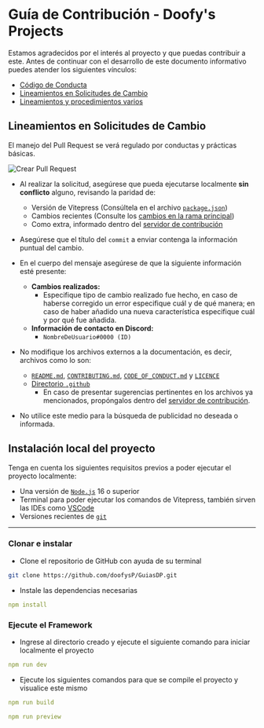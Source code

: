 # Guía de Contribución - Doofy's Projects
Estamos agradecidos por el interés al proyecto y que puedas contribuir a este. Antes de continuar con el desarrollo de este documento informativo puedes atender los siguientes vínculos:

* [Código de Conducta](https://github.com/doofysP/GuiasDP/blob/main/CODE_OF_CONDUCT.md)
* [Lineamientos en Solicitudes de Cambio](#lineamientos-en-solicitudes-de-cambio)
* [Lineamientos y procedimientos varios](https://discord.gg/2jJRNbyqMB)

## Lineamientos en Solicitudes de Cambio
El manejo del Pull Request se verá regulado por conductas y prácticas básicas.

![Crear Pull Request](https://cdn.discordapp.com/attachments/1017537991813632111/1092494792476348528/firefox_yiMJNEJ4ik.png)

- Al realizar la solicitud, asegúrese que pueda ejecutarse localmente **sin conflicto** alguno, revisando la paridad de:
  - Versión de Vitepress (Consúltela en el archivo [`package.json`](package.json))
  - Cambios recientes (Consulte los [cambios en la rama principal](https://github.com/doofysP/GuiasDP/commits/main))
  - Como extra, informado dentro del [servidor de contribución](https://discord.gg/2jJRNbyqMB)

- Asegúrese que el título del `commit` a enviar contenga la información puntual del cambio.

- En el cuerpo del mensaje asegúrese de que la siguiente información esté presente:
  - **Cambios realizados:**
    - Especifique tipo de cambio realizado fue hecho, en caso de haberse corregido un error especifique cuál y de qué manera; en caso de haber añadido una nueva característica especifique cuál y por qué fue añadida.
  - **Información de contacto en Discord:**
    - `NombreDeUsuario#0000 (ID)`

- No modifique los archivos externos a la documentación, es decir, archivos como lo son:
  - [`README.md`](README.md), [`CONTRIBUTING.md`](CONTRIBUTING.md), [`CODE_OF_CONDUCT.md`](CODE_OF_CONDUCT.md) y [`LICENCE`](LICENCE)
  - [Directorio `.github`](.github)
    - En caso de presentar sugerencias pertinentes en los archivos ya mencionados, propóngalos dentro del [servidor de contribución](https://discord.gg/2jJRNbyqMB).

- No utilice este medio para la búsqueda de publicidad no deseada o informada.

## Instalación local del proyecto
Tenga en cuenta los siguientes requisitos previos a poder ejecutar el proyecto localmente:
  - Una versión de [`Node.js`](https://nodejs.org) 16 o superior
  - Terminal para poder ejecutar los comandos de Vitepress, también sirven las IDEs como [VSCode](https://code.visualstudio.com/)
  - Versiones recientes de [`git`](https://git-scm.com/)

---

### Clonar e instalar
- Clone el repositorio de GitHub con ayuda de su terminal
```bash
git clone https://github.com/doofysP/GuiasDP.git
```

- Instale las dependencias necesarias
```yml
npm install
```

### Ejecute el Framework
- Ingrese al directorio creado y ejecute el siguiente comando para iniciar localmente el proyecto
```yml
npm run dev
```

- Ejecute los siguientes comandos para que se compile el proyecto y visualice este mismo
```yml
npm run build
```
```yml
npm run preview
```